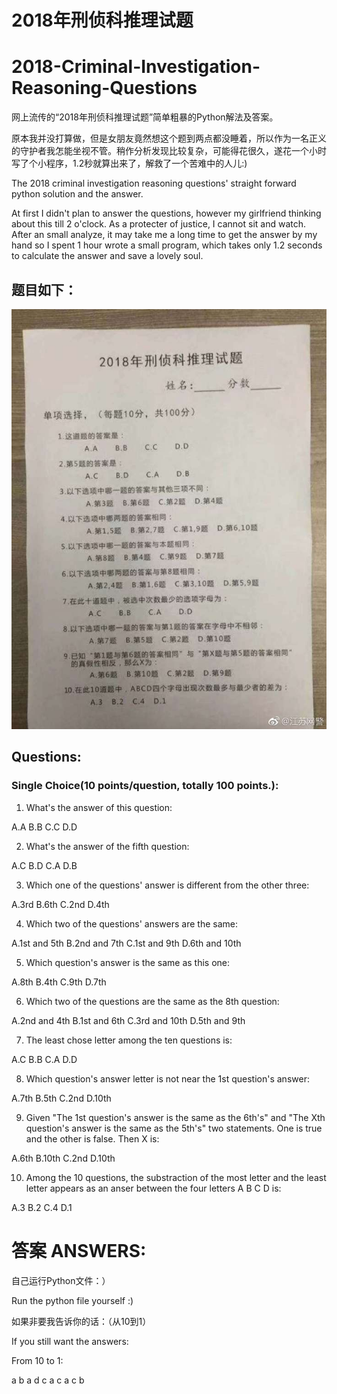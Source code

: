 # 2018年刑侦科推理试题

# 2018-Criminal-Investigation-Reasoning-Questions

网上流传的“2018年刑侦科推理试题”简单粗暴的Python解法及答案。

原本我并没打算做，但是女朋友竟然想这个题到两点都没睡着，所以作为一名正义的守护者我怎能坐视不管。稍作分析发现比较复杂，可能得花很久，遂花一个小时写了个小程序，1.2秒就算出来了，解救了一个苦难中的人儿:)

The 2018 criminal investigation reasoning questions' straight forward python solution and the answer.

At first I didn't plan to answer the questions, however my girlfriend thinking about this till 2 o'clock. As a protecter of justice, I cannot sit and watch. After an small analyze, it may take me a long time to get the answer by my hand so I spent 1 hour wrote a small program, which takes only 1.2 seconds to calculate the answer and save a lovely soul.

## 题目如下：

![2018年刑侦科推理试题](questions.jpg)

## Questions:

### Single Choice(10 points/question, totally 100 points.):

1. What's the answer of this question:

A.A    B.B    C.C    D.D

2. What's the answer of the fifth question:

A.C    B.D    C.A    D.B

3. Which one of the questions' answer is different from the other three:

A.3rd    B.6th    C.2nd    D.4th

4.  Which two of the questions' answers are the same:

A.1st and 5th    B.2nd and 7th    C.1st and 9th    D.6th and 10th

5. Which question's answer is the same as this one:

A.8th    B.4th    C.9th    D.7th

6. Which two of the questions are the same as the 8th question:

A.2nd and 4th    B.1st and 6th    C.3rd and 10th    D.5th and 9th

7. The least chose letter among the ten questions is:

A.C    B.B    C.A    D.D

8. Which question's answer letter is not near the 1st question's answer:

A.7th    B.5th    C.2nd    D.10th

9. Given "The 1st question's answer is the same as the 6th's" and "The Xth question's answer is the same as the 5th's" two statements. One is true and the other is false. Then X is:

A.6th    B.10th    C.2nd    D.10th

10. Among the 10 questions, the substraction of the most letter and the least letter appears as an anser between the four letters A B C D is:

A.3    B.2    C.4    D.1

# 答案 ANSWERS:

自己运行Python文件：）

Run the python file yourself :) 































如果非要我告诉你的话：（从10到1）

If you still want the answers: 

From 10 to 1:

a b a d c a c a c b